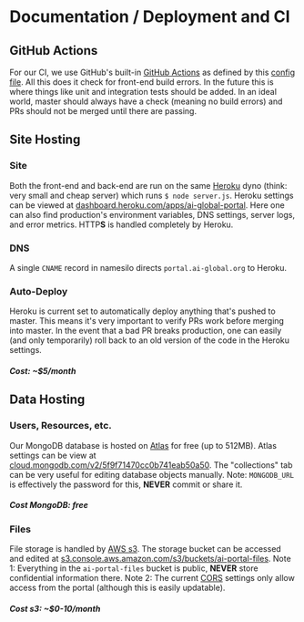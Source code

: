 # Documentation / Deployment and CI

## GitHub Actions

For our CI, we use GitHub's built-in [GitHub Actions](https://docs.github.com/en/actions) as defined by this [config file](https://github.com/AI-Global/ai-portal/tree/master/.github/workflows). All this does it check for front-end build errors. In the future this is where things like unit and integration tests should be added. In an ideal world, master should always have a check (meaning no build errors) and PRs should not be merged until there are passing.

## Site Hosting

### Site

Both the front-end and back-end are run on the same [Heroku](https://www.heroku.com/dynos) dyno (think: very small and cheap server) which runs `$ node server.js`. Heroku settings can be viewed at [dashboard.heroku.com/apps/ai-global-portal](https://dashboard.heroku.com/apps/ai-global-portal). Here one can also find production's environment variables, DNS settings, server logs, and error metrics. HTTP**S** is handled completely by Heroku.

### DNS

A single `CNAME` record in namesilo directs `portal.ai-global.org` to Heroku.

### Auto-Deploy

Heroku is current set to automatically deploy anything that's pushed to master. This means it's very important to verify PRs work before merging into master. In the event that a bad PR breaks production, one can easily (and only temporarily) roll back to an old version of the code in the Heroku settings.

##### Cost: ~$5/month

## Data Hosting

### Users, Resources, etc.

Our MongoDB database is hosted on [Atlas](https://www.mongodb.com/cloud/atlas) for free (up to 512MB). Atlas settings can be view at [cloud.mongodb.com/v2/5f9f71470cc0b741eab50a50](https://cloud.mongodb.com/v2/5f9f71470cc0b741eab50a50#clusters). The "collections" tab can be very useful for editing database objects manually. Note: `MONGODB_URL` is effectively the password for this, **NEVER** commit or share it.

##### Cost MongoDB: free

### Files

File storage is handled by [AWS s3](https://aws.amazon.com/s3/). The storage bucket can be accessed and edited at [s3.console.aws.amazon.com/s3/buckets/ai-portal-files](https://s3.console.aws.amazon.com/s3/buckets/ai-portal-files?region=us-east-2&tab=objects). Note 1: Everything in the `ai-portal-files` bucket is public, **NEVER** store confidential information there. Note 2: The current [CORS](https://developer.mozilla.org/en-US/docs/Web/HTTP/CORS) settings only allow access from the portal (although this is easily updatable).

##### Cost s3: ~$0-10/month
